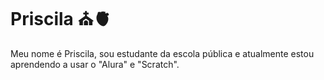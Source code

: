 # Priscila ⛪🫀
Meu nome é Priscila, sou estudante da escola pública e atualmente estou aprendendo a usar o "Alura" e "Scratch".
